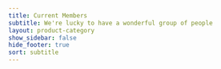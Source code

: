 ```yaml
---
title: Current Members
subtitle: We're lucky to have a wonderful group of people
layout: product-category
show_sidebar: false
hide_footer: true
sort: subtitle
---
```


